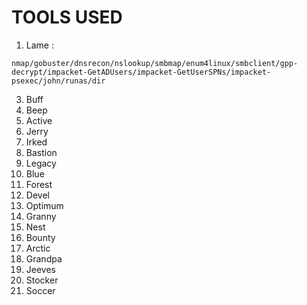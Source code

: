 # TOOLS USED

1) Lame :

``nmap/gobuster/dnsrecon/nslookup/smbmap/enum4linux/smbclient/gpp-decrypt/impacket-GetADUsers/impacket-GetUserSPNs/impacket-psexec/john/runas/dir``

3) Buff
4) Beep
5) Active
6) Jerry
7) Irked
8) Bastion
9) Legacy 
10) Blue
11) Forest
12) Devel
13) Optimum
14) Granny
15) Nest
16) Bounty
17) Arctic
18) Grandpa
19) Jeeves
20) Stocker
21) Soccer
